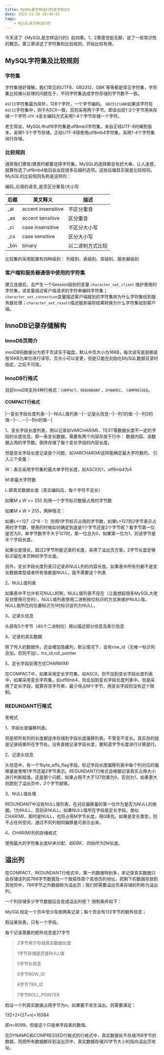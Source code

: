 ```yaml
---
title: MySQL是怎样运行的读书笔记1
date: 2023-11-26 20:44:01
tags:
    - MySQL是怎样运行的
---
```


今天读了《MySQL是怎样运行的》前四章。1、2章感觉挺无聊，说了一些常识性的概念。第三章讲述了字符集和比较规则，开始比较有用。
<!-- more -->
## MySQL字符集及比较规则

### 字符集
字符集很好理解，我们常见的UTF8、GB2312、GBK 等等都是常见字符集，字符集比较难以处理的问题在于，不同字符集造成字符存储的字节数不一致。

`ASCII`字符集最为简朴，128个字符，一个字节编码。
`GB2312\GBK`如果该字符在`ASCII`字符集中，则于ASCII一致，否则采用两个字节。即会出现1-2个字节用来存储一个字符
`UTF-8`变长编码方式采用1-4个字节存储一个字符。

老生常谈，MySQL中utf8字符集是utf8mb3字符集，来自正经UTF-8的阉割版本，采用1-3个字节存储，正经UTF-8得使用utf8mb4字符集，采用1-4个字符集进行存储。

### 比较规则
通常我们建库/建表时都要选择字符集，MySQL的选择都会有好大串，让人迷惑，就算你选了utf8mb4依旧会出现很多后缀的选项。这些后缀其实就是比较规则。
MySQL的比较规则名称是这样的：

编码_应用的语言_是否区分重音/大小写

| 后缀 | 英文释义           | 描述             |
| ---- | ------------------ | ---------------- |
| _ai  | accent insensitive | 不区分重音       |
| _as  | accent sensitive   | 区分重音         |
| _ci  | case insensitive   | 不区分大小写     |
| _cs  | case sensitive     | 区分大小写       |
| _bin | binary             | 以二进制方式比较 |

比较集的采用配置有四种级别： 
列级别、表级别、库级别、服务器级别


### 客户端和服务器通信中使用的字符集

建立连接后，会产生一个Session级别的变量 `character_set_client` 维护使用的字符集，该变量描述客户端请求的字符串编码字符集；`character_set_connection`变量描述客户端接到的字符集转为什么字符集给到服务器处理；`character_set_result`描述服务端将结果转换为什么字符集给到客户端。

## InnoDB记录存储解构

### InnoDB页简介

innoDB将数据分为若干页读写于磁盘，默认中页大小为16KB，每次读写底层都是按16KB为单位进行读写，页大小可以变更，但是只能在初始化MySQL数据目录时指定，之后不可改。

### InnoDB行格式

目前InnoDB支持4种行格式：`COMPACT`、`REDUNDANT` 、`DYNAMIC`、 `COMPRESSED`。

#### COMPACT行格式

|--变长字段长度列表--|--NULL值列表--|--记录头信息--|--列1的值--|--列2的值--|--...--|--列n的值--|

1、变长字段长度列表，用以记录如VARCHAR(M)、TEXT等数据长度不一定的字段的长度信息，即一条变长数据，需要有两个内容存放于行中：
数据内容、该数据占用的字节数。倒序存储了每个变长字段的内容长度。

但是变长字段长度记录是个问题，如VARCHAR(M)这样能确定最大字符数的，
引入三个变量：

W：表示采用字符集的最大单字符长度，如ASCII为1，utf8mb4为4

M:即最大字符数

L:即真实数据长度（真实编码后，每个字符不定长）

如果M x W <= 255 则用一个字节标识数据占用的字节数

如果M x W > 255，两种情况：

如果L<=127（2^8 - 1）则用1字节标识占用的字节数，如果L>127则2字节表示占用的字节数，使用的时候如何确定到底是1个字节还是2个字节呢？看字节第一位是否为0，单字节数字不大于127时，第一位总为0，如果第一位为1，则该字节是半个字段长度。

如果长度很长，超过2字节所能记录的长度，采用了溢出页方案，2字节长度足够标识留在本页种的字节长度。

另外，变长字段长度列表只记录非NULL列的内容长度。如果表中所有列都不是变长数据类型或者所有值都是NULL，就不需要这个列表

2、NULL值列表

如果表中不允许有可NULL的咧，NULL值列表不存在（让我想起很多MySQL大佬反对使用可空列），NULL值列表使用二进制按位标识的方式来维护NULL值，NULL值所在的位置标识为1时标识该列为NULL，

3、记录头信息

头部有5个字节（40个二进制位）用以描述部分信息及索引信息

4、记录的真实数据

除了传入的数据外，还会增加隐藏列，默认情况下，会有row_id（无唯一标识列会加，否则不加）、trx_id,roll_pointer

5、定长字段处理方式CHARM(M)

在COMPACT中，如果采用定长字符集，如ASCII，则不加到变长字段长度列表中，如果采用变长字符集，如utf8mb4，则会加到变长字段长度列表中。但是采用了定长字段，就算存空字符串，最少得占M个字节，用变长字段则没有这个限制。

### REDUNDANT行格式
老格式

1、字段长度偏移列表。

但是把所有列的长度都逆序存储到字段长度偏移列表。不管变不变长。其实存的就是记录结束所在字节处。没有直接记录字段长度，要知道字节长度进行计算就行。

2、记录头信息

头信息中，有一个1byte_offs_flag字段，标记字段长度偏移列表中每个列对应的偏移量是使用1字节还是2字节表示。REDUNDANT行格式会根据记录真实占用大小进行判断赋值。还是那个问题，如果占用不大于127则置为0，否则为1，如果更大则跑到了溢出页中，2个字节就够。

3、NULL值处理

REDUNDANT中没有NULL值列表，在对应偏移量的第一位作为是否为NULL的依据。1为NULL，否则非NULL。如果NULL值所在字段是定长字段，类似CHAR(M)，即时是NULL，也将占用M字节长度，用0填充。如果是变长类型，则不占任何空间，通过不同列相同偏移量可表示出来。

4、CHAR(M)列的存储格式

使用最大的字符集长度*M来分配，如GBK，则始终为2*M长度。

## 溢出列

在COMPACT、REDUNDANT行格式中，某一列数据特别多，本记录真实数据只会存储该列前768字节数据及一个致癌性那个其他页的地址，把剩下的数据存放到其他页中，786字节之外数据称为溢出页；我们把需要溢出页来存储的列称为溢出列。

一个列存储多少字节数据后会变成溢出列呢？
限制条件如下：

MySQL规定一个页中至少存放两条记录；每个页会有132字节的额外信息；


假设某张表，只有一个字段。

每个记录需要的额外信息是27字节
> 2字节用于存储真实数据长度
> 
> 1字节存储是否是NULL值
>
> 5字节头信息
>
> 6字节ROW_ID
>
> 6字节TRX_ID
>
> 7字节ROLL_POINTER

假设一个列真实数据占用字节为n，如果要不发生溢出，则需要满足：

132+2*(27+n)<16384

即n<8099。但是这个只是单字段表的数值。

在DYNAMIC和COMPRESSED行格式的行格式中，真实数据处不存储768字节的数据，而把所有数据都存到溢出页中，真实数据存储20字节大小的指向溢出页地址。